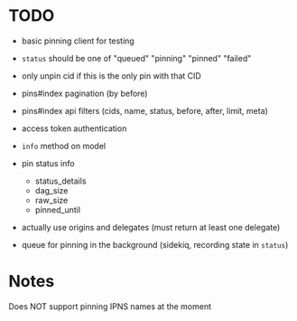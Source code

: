 # TODO

- basic pinning client for testing

- `status` should be one of "queued" "pinning" "pinned" "failed"

- only unpin cid if this is the only pin with that CID

- pins#index pagination (by before)
- pins#index api filters (cids, name, status, before, after, limit, meta)

- access token authentication

- `info` method on model
- pin status info
  - status_details
  - dag_size
  - raw_size
  - pinned_until

- actually use origins and delegates (must return at least one delegate)

- queue for pinning in the background (sidekiq, recording state in `status`)


# Notes

Does NOT support pinning IPNS names at the moment

